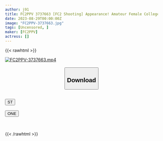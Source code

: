 ```yaml
---
author: j91
title: FC2PPV 3737663 [FC2 Shooting] Appearance! Amateur Female College Student [Limited] Riko-Chan, 20 Years Old, A Super Cute Female College Student With The Ultimate Erotic Body With A Tall Body And A Big Ass! ! Hit The Tight Erotic Buttocks, Shake Them, Poke Them, Make Them Scream And Cum Inside! ! [cen]
date: 2023-08-29T00:00:00Z
image: "FC2PPV-3737663.jpg"
tags: [Uncensored, ]
maker: [FC2PPV]
actress: []
---
```



{{< rawhtml >}}

<div class="video" data-videoid="el87jVqVxMSjx0">
    <a href="javascript:;">
        <img src="https://my.j91.asia/posts/FC2PPV-3737663/FC2PPV-3737663.jpg" width="WIDTH" height="HEIGHT" alt="FC2PPV-3737663.mp4" loading="lazy">
    </a>
</div>

<script type="text/javascript" src="https://j91.asia/asset/on-demand-st.js"></script>

<br>
  <link rel="stylesheet" href="https://j91.asia/asset/bs5.css">
  
  <center>
  <button class="btn btn-primary" type="button" data-bs-toggle="collapse" data-bs-target=".multi-collapse" aria-expanded="false" aria-controls="multiCollapseExample1 multiCollapseExample2"><h2>Download</h2></button></center>
</p>
<div class="row">
  <div class="col">
    <div class="collapse multi-collapse" id="multiCollapseExample1">
      <div class="card card-body">
	      	      <br>
<div class="buttons">  
<a href="https://streamtape.to/v/el87jVqVxMSjx0"><button class="btn-hover color-3"><i class="fa fa-download"></i> ST</button></a></div>
    </div>
  </div>
</div>
  <div class="col">
    <div class="collapse multi-collapse" id="multiCollapseExample2">
      <div class="card card-body">
	      <br>
<div class="buttons">
    <a href="https://oneupload.to/wwnjsbr3w0u2"><button class="btn-hover color-9"><i class="fa fa-download"></i> ONE</button></a></div>
<br><br>
      </div>
    </div>
  </div>
</div>

{{< /rawhtml >}}